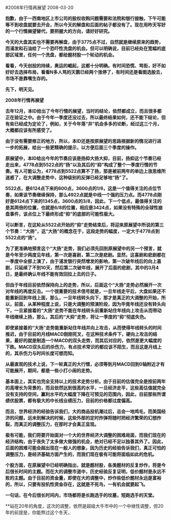 #2008年行情再展望
2008-03-20


**抱歉，由于一西南地区上市公司的股权收购问题需要和法院和银行接触，下午可能等不到收盘就要去开会，所以今天的解盘和后面的帖子都没有了。现在用昨天写好的一个行情展望替代，要把握大的方向，请好好研究。**


 


**今天的大盘其实也不需要再解盘，由于3775点不过，自然就是继续原来的趋势，而浦发和石油给了一个恐吓性洗盘的机会。但可以明确说，目前已经处在宽幅的底部区域里，任何一个洗盘，都给题材股一个轮动的机会。**


 


**看看，今天创投的持续，奥运的崛起，这都十分明确。有时间恐慌、骂街，好不如好好去选择布局，看看N多人骂的天鹅已经两个涨停了，有时间还是看图选股去，市场不是靠嘴生存的。**


 


**先下，明天见。**


 


 


**2008年行情再展望**



**去年12月，本ID给出了今年行情的展望，当时的结论，依然都成立，而且很多都正在验证之中。由于今年一季度还没过去，所以最终结果如何，还不能下结论，但有些已经成为定论了，例如，关于今年落“井”机会多多的论断，经过这三个月，大概都应该有所感受了。**



**由于没有需要修正的地方，所以，本ID还是按原展望的思路根据新的情况进行进一步的拓展，给出一些更精确的提示，以方便后面三个季度的操作。**



**原展望中，本ID给出今年的节奏应该是扬抑大扬大抑，目前，扬抑这个节奏已经走出来，4778点到5522点的“扬”以及其后的“抑”构成了整个一季度行情的节奏。有人可能认为，4778点到5522点算不了扬，那是被前两年的单边上涨思维所迷惑了，在大调整走势中，这种级别的反弹已经足够地“扬”了。**



**5522点，是6124点下来的600点，3600点的1/6，这是一个值得关注的点位节奏，如果该节奏继续保持，那么4922点就是中线一个强的压力点。而4778点刚好是6124点下来的1345点，3600点的3/8，因此，下一个低点，最值得关注的是其两倍的位置，也就是6/8的位置，相应是3424点，如果没有特殊的全球性崩盘事件，该点位上下最终形成“抑”的底部的可能性极大。**



**可以断言，在这轮从5522点开始的“抑”走势结束后，将迎来原展望中所说的第三个节奏：“大扬”，这“大扬”的概念在于，这段走势的幅度，一定大于4778点到5522点的“扬”。**



**为了更准确地预言这个“大扬”走势，我们必须先回到原展望中的另一个预言，就是今年至少两度见年线，第一次是喜剧，第二次是悲剧。显然，这喜剧和悲剧都在一季度中全部上演了，由于浦发银行突然增发的影响，第一次破年线后的向上喜剧，只延续了不到10天，然后第二次破年线，展开了后面的悲剧，其中的3月4日，是最终确认年线不能有效回拉上去的日子。**



**但由于年线目前依然保持向上的走势，所以，后面这个“大扬”走势必然展开一次对年线的再度反击。一个很重要的技术信号就是，一旦年线走平后，大盘如果还不能重新回到年线上面，那么，一旦年线转头向下，那才是真正的大调整的开始，所以，前面，从某种程度上说，只是大调整的预演阶段，因为毕竟年线还没有转头向下，一旦紧接着的“大扬”走势不能在年线转头前重新站住年线向上攻击从而带动年线继续上扬，那么，其后的“大抑”走势，将让一季度的“抑”彻底失色。**



**即使紧接着的“大扬”走势能重新站住年线并向上攻击，从而使得年线转头的时间推迟，由于目前的月线MACD刚刚死叉，在这种技术条件下，硬向上攻击的结果，最好的就是制造一个MACD的双头走势，而其后对应的，依然是更大幅度的下跌。MACD双头后的杀伤力，有点技术常识的都应该不陌生，而且这是月线上的，其杀伤力与时间长度可想而知。**



**从最直观的技术上说，下一轮真正的大行情，必须等到月MACD回到0轴附近才有可能展开，期间，都是一些小打小闹的走势。**



**基本面上，其实也完全支持以上的技术走势分析。由于目前的估值完全是按前两年的高增长为背景的，而且依然达到很高的水平，一旦经济走平，这些高估值就完全没有支持的空间，赢利水平的大幅度下降在可预见的范围内，因此，目前那些所谓绩优股票，都有极大的中长线业绩压力，目前的价格都过度偏高。**



**而且，世界经济的经验告诉我们，大的商品投机潮过后，总会一地鸡毛，而美国经济的问题，远未到解决的时候，这些外部的定时炸弹将随时把经济繁荣的幻想炸裂，而真正的调整压力，在那时才会真正显现。**



**极有可能，我们将要开始面对一个大的世界经济大调整的困难局面，而我们现在的经济结构，由于丧失了太多做大做强的机会，绝对已经不足以独善其外了。因此，后面的困难可能会超出现在一般人的想象，因为历史的经验告诉我们，真正可怕的调整压力，是经济基础方面产生的，而我们现在极有可能将面临如此的危机。**



**个股方面，在原展望中已经明确指出，就是题材股，各类题材的反复炒作，将是今后很长时间的主题。而在大的调整市道中，历史经验反复证明，低价题材是永远不败的主题。由于目前的资金量，即使在大的调整中，炒作些低价题材永远是富裕的，所以，只要有投机性资金存在，这就是不死鸟，一有机会就要起飞。**



**一句话，在今后很长时间内，市场都将是长跑选手的坟墓，短跑选手的天堂。**



**站在20年的角度，这次的调整，依然是超级大牛市中的一个中继性调整，但20年的前提是，你能熬过这个冬天，